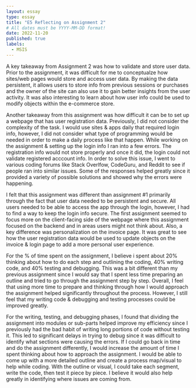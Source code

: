 ```yaml
---
layout: essay
type: essay
title: "E5 Reflecting on Assignment 2"
# All dates must be YYYY-MM-DD format!
date: 2022-11-20
published: true
labels:
  - MSIS
---
```


A key takeaway from Assignment 2 was how to validate and store user data. Prior to the assignment, it was difficult for me to conceptualze how sites/web pages would store and access user data. By making the data persistent, it allows users to store info from previous sessions or purchases and the owner of the site can also use it to gain better insights from the user activity. It was also interesting to learn about how user info could be used to modify objects within the e-commerce store. 

Another takeaway from this assignment was how difficult it can be to set up a webpage that has user registration data. Previously, I did not consider the complexity of the task. I would use sites & apps daily that required login info, however, I did not consider what type of programming would be needed in order to make a daily process like that happen. While working on the assignment & setting up the login info I ran into a few errors. The registration info would not store properly and once it did, the login could not validate registered acccount info. In order to solve this issue, I went to various coding forums like Stack Overlfow, CodeGuru, and Reddit to see if people ran into similar issues. Some of the responses helped greatly since it provided a variety of possible solutions and showed why the errors were happening. 

I felt that this assignment was different than assignment #1 primarily through the fact that user data needed to be persistent and secure. All users needed to be able to access the app through the login, however, I had to find a way to keep the login info secure. The first assignment seemed to focus more on the client-facing side of the webpage where this assignment focused on the backend and in areas users might not think about. Also, a key difference was personalization on the invoice page. It was great to see how the user registration data would be used to update objects on the invoice & login page to add a more personal user experience. 

For the % of time spent on the assignment, I believe i spent about 20% thinking about how to do each step and outlining the coding, 40% writing code, and 40% testing and debugging. This was a bit different than my previous assignment since I would say that I spent less time preparing an outline and tried to go through the assignment step by step. Overall, I feel that using more time to prepare and thinking through how I would approach the assignment helped significantly throughout the process. However, I still feel that my writing code & debugging and testing processes could be improved greatly. 

For the writing, testing, and debugging phases, I found that dividing the assignment into modules or sub-parts helped improve my efficiency since I previously had the bad habit of writing long portions of code without testing it. This led to significant delays in trying to debug since it was difficult to identify what sections were causing the errors. If I could go back in time and do the assignment differently, I would increase the amount of time I spent thinking about how to approach the assignment. I would be able to come up with a more detailed outline and create a process map/visual to help while coding. With the outline or visual, I could take each segment, write the code, then test it piece by piece. I believe it would also help greatly in identifying where issues are coming from. 